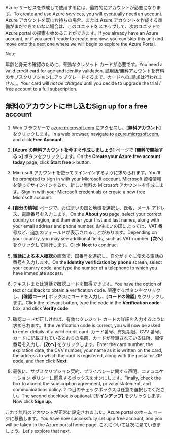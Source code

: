 <span data-ttu-id="ccee3-101">Azure サービスを作成して使用するには、最終的にアカウントが必要になります。</span><span class="sxs-lookup"><span data-stu-id="ccee3-101">To create and use Azure services, you will eventually need an account.</span></span> <span data-ttu-id="ccee3-102">Azure アカウントを既にお持ちの場合、または Azure アカウントを作成する準備がまだできていない場合は、このユニットをスキップして、次のユニットで Azure portal の探索を始めることができます。</span><span class="sxs-lookup"><span data-stu-id="ccee3-102">If you already have an Azure account, or if you aren't ready to create one now, you can skip this unit and move onto the next one where we will begin to explore the Azure Portal.</span></span>

> [!NOTE]
> <span data-ttu-id="ccee3-103">年齢と身元の確認のために、有効なクレジット カードが必要です。</span><span class="sxs-lookup"><span data-stu-id="ccee3-103">You need a valid credit card for age and identity validation.</span></span> <span data-ttu-id="ccee3-104">試用版/無料アカウントを有料のサブスクリプションにアップグレードするまで、カードへの_請求は行われません_。</span><span class="sxs-lookup"><span data-stu-id="ccee3-104">Your card will _not be charged_ until you decide to upgrade the trial / free account to a full subscription.</span></span>

## <a name="sign-up-for-a-free-account"></a><span data-ttu-id="ccee3-105">無料のアカウントに申し込む</span><span class="sxs-lookup"><span data-stu-id="ccee3-105">Sign up for a free account</span></span>

1. <span data-ttu-id="ccee3-106">Web ブラウザーで [azure.microsoft.com](https://azure.microsoft.com?azure-portal=true) にアクセスし、**[無料アカウント]** をクリックします。</span><span class="sxs-lookup"><span data-stu-id="ccee3-106">In a web browser, navigate to [azure.microsoft.com](https://azure.microsoft.com?azure-portal=true), and click **Free Account**.</span></span>

1. <span data-ttu-id="ccee3-107">**[Azure の無料アカウントを今すぐ作成しましょう]** ページで **[無料で開始する >]** ボタンをクリックします。</span><span class="sxs-lookup"><span data-stu-id="ccee3-107">On the **Create your Azure free account today** page, click **Start free >** button.</span></span> 

1. <span data-ttu-id="ccee3-108">Microsoft アカウントを使ってサインインするように求められます。</span><span class="sxs-lookup"><span data-stu-id="ccee3-108">You'll be prompted to sign in with your Microsoft account.</span></span> <span data-ttu-id="ccee3-109">Microsoft 資格情報を使ってサインインするか、新しい無料の Microsoft アカウントを作成します。</span><span class="sxs-lookup"><span data-stu-id="ccee3-109">Sign in with your Microsoft credentials or create a new free Microsoft account.</span></span>

1. <span data-ttu-id="ccee3-110">**[自分の情報]** ページで、お住まいの国と地域を選択し、氏名、メール アドレス、電話番号を入力します。</span><span class="sxs-lookup"><span data-stu-id="ccee3-110">On the **About you** page, select your correct country or region, and then enter your first and last names, along with your email address and phone number.</span></span> <span data-ttu-id="ccee3-111">お住まいの国によっては、VAT 番号など、追加のフィールドが表示されることがあります。</span><span class="sxs-lookup"><span data-stu-id="ccee3-111">Depending on your country, you may see additional fields, such as VAT number.</span></span> <span data-ttu-id="ccee3-112">**[次へ]** をクリックして続行します。</span><span class="sxs-lookup"><span data-stu-id="ccee3-112">Click **Next** to continue.</span></span>

1. <span data-ttu-id="ccee3-113">**電話による本人確認**の画面で、国番号を選択し、自分がすぐに使える電話の番号を入力します。</span><span class="sxs-lookup"><span data-stu-id="ccee3-113">On the **Identity verification by phone** screen, select your country code, and type the number of a telephone to which you have immediate access.</span></span>

1. <span data-ttu-id="ccee3-114">テキストまたは通話で確認コードを取得できます。</span><span class="sxs-lookup"><span data-stu-id="ccee3-114">You have the option of text or callback to obtain a verification code.</span></span> <span data-ttu-id="ccee3-115">関連するボタンをクリックし、**[確認コード]** ボックスにコードを入力し、**[コードの確認]** をクリックします。</span><span class="sxs-lookup"><span data-stu-id="ccee3-115">Click the relevant button, type the code in the **Verification code** box, and click **Verify code**.</span></span>

1. <span data-ttu-id="ccee3-116">確認コードが正しければ、有効なクレジット カードの詳細を入力するように求められます。</span><span class="sxs-lookup"><span data-stu-id="ccee3-116">If the verification code is correct, you will now be asked to enter details of a valid credit card.</span></span> <span data-ttu-id="ccee3-117">カード番号、有効期限、CVV 番号、カードに記載されているとおりの名前、カードが登録されている住所、郵便番号を入力し、**[次へ]** をクリックします。</span><span class="sxs-lookup"><span data-stu-id="ccee3-117">Enter the card number, the expiration date, the CVV number, your name as it is written on the card, the address to which the card is registered, along with the postal or ZIP code, and then click **Next**.</span></span>

1. <span data-ttu-id="ccee3-118">最後に、サブスクリプション契約、プライバシーに関する声明、コミュニケーション ポリシーに同意するボックスをオンにします。</span><span class="sxs-lookup"><span data-stu-id="ccee3-118">Finally, check the box to accept the subscription agreement, privacy statement, and communications policy.</span></span> <span data-ttu-id="ccee3-119">2 つ目のチェックボックスは任意で選択してください。</span><span class="sxs-lookup"><span data-stu-id="ccee3-119">The second checkbox is optional.</span></span> <span data-ttu-id="ccee3-120">**[サインアップ]** をクリックします。</span><span class="sxs-lookup"><span data-stu-id="ccee3-120">Now click **Sign up**.</span></span>

<span data-ttu-id="ccee3-121">これで無料のアカウントが正常に設定されました。Azure portal のホーム ページに移動します。</span><span class="sxs-lookup"><span data-stu-id="ccee3-121">You have now successfully set up a free account, and you will be taken to the Azure portal home page.</span></span> <span data-ttu-id="ccee3-122">これについては次に見ていきましょう。</span><span class="sxs-lookup"><span data-stu-id="ccee3-122">Let's explore that next.</span></span>
